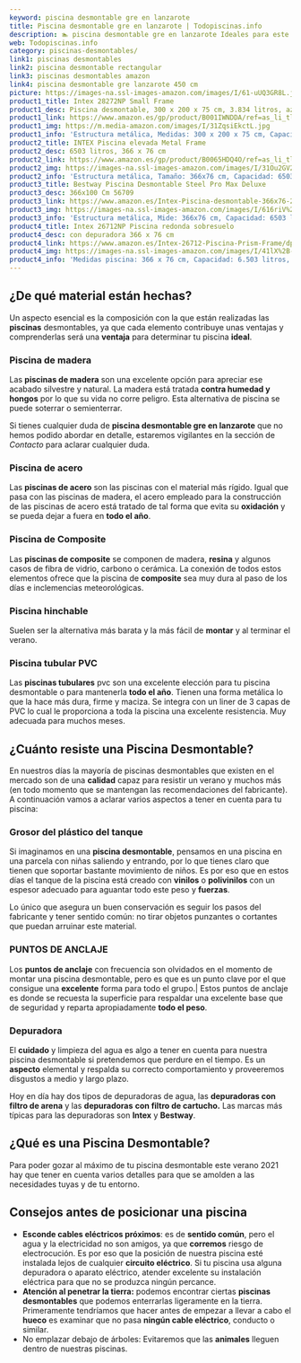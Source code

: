 ```yaml
---
keyword: piscina desmontable gre en lanzarote
title: Piscina desmontable gre en lanzarote | Todopiscinas.info
description: 🏊 piscina desmontable gre en lanzarote Ideales para este verano 2021. Aquí puedes comprar piscina desmontable gre en lanzarote y comparar con otras similares. No dejes escapar piscina desmontable gre en lanzarote a un precio realmente tentador.
web: Todopiscinas.info
category: piscinas-desmontables/
link1: piscinas desmontables
link2: piscina desmontable rectangular
link3: piscinas desmontables amazon
link4: piscina desmontable gre lanzarote 450 cm
picture: https://images-na.ssl-images-amazon.com/images/I/61-uUQ3GR8L.jpg
product1_title: Intex 28272NP Small Frame
product1_desc: Piscina desmontable, 300 x 200 x 75 cm, 3.834 litros, azul
product1_link: https://www.amazon.es/gp/product/B001IWNDDA/ref=as_li_tl?ie=UTF8&camp=3638&creative=24630&creativeASIN=B001IWNDDA&linkCode=as2&tag=todopiscinas0e-21&linkId=25b9d647487c889cb6ef56ed63f50ca1
product1_img: https://m.media-amazon.com/images/I/31ZqsiEkctL.jpg
product1_info: 'Estructura metálica, Medidas: 300 x 200 x 75 cm, Capacidad: 3.834 litros, Para 6 personas (+ 6 años), Fácil montaje, Forma rectangular'
product2_title: INTEX Piscina elevada Metal Frame
product2_desc: 6503 litros, 366 x 76 cm
product2_link: https://www.amazon.es/gp/product/B0065HDQ4O/ref=as_li_tl?ie=UTF8&camp=3638&creative=24630&creativeASIN=B0065HDQ4O&linkCode=as2&tag=todopiscinas0e-21&linkId=ed2430e3ba564d3527ee103df33ed7b3
product2_img: https://images-na.ssl-images-amazon.com/images/I/31Ou2GV2SAL.jpg
product2_info: 'Estructura metálica, Tamaño: 366x76 cm, Capacidad: 6503 litros, Forma circular, De 4 a 7 personas (+6 años)'
product3_title: Bestway Piscina Desmontable Steel Pro Max Deluxe
product3_desc: 366x100 Cm 56709
product3_link: https://www.amazon.es/Intex-Piscina-desmontable-366x76-28210NP/dp/B0065HDQ4O?__mk_es_ES=%C3%85M%C3%85%C5%BD%C3%95%C3%91&crid=25UQGV9HG2INI&dchild=1&keywords=piscinas+desmontables&qid=1615854176&sprefix=piscinas+dem%2Caps%2C201&sr=8-5&linkCode=ll1&tag=todopiscinas0e-21&linkId=34f200977c6cbaab1f3f4d9ac0e64755&language=es_ES&ref_=as_li_ss_tl
product3_img: https://images-na.ssl-images-amazon.com/images/I/616riV%2BiY3L.jpg
product3_info: 'Estructura metálica, Mide: 366x76 cm, Capacidad: 6503 litros, De 4 a 7 personas mayores de 6 años, Forma circular, Tecnología Super-Tough'
product4_title: Intex 26712NP Piscina redonda sobresuelo
product4_desc: con depuradora 366 x 76 cm
product4_link: https://www.amazon.es/Intex-26712-Piscina-Prism-Frame/dp/B07FB823GL?__mk_es_ES=%C3%85M%C3%85%C5%BD%C3%95%C3%91&dchild=1&keywords=piscinas+desmontables+con+depuradora&qid=1615936418&sr=8-5&linkCode=ll1&tag=todopiscinas0e-21&linkId=d98699de7830cd471766fa1daa36de34&language=es_ES&ref_=as_li_ss_tl
product4_img: https://images-na.ssl-images-amazon.com/images/I/41lX%2B-YpibL.jpg
product4_info: 'Medidas piscina: 366 x 76 cm, Capacidad: 6.503 litros, Incluye depuradora de cartucha A, Lona resistente triple capa'
---
```



<external-banner></external-banner>



## ¿De qué material están hechas?

Un aspecto esencial es la composición con la que están realizadas las **piscinas** desmontables, ya que cada elemento contribuye unas ventajas y comprenderlas  será una **ventaja** para determinar tu piscina **ideal**.


### Piscina de madera

Las **piscinas de madera** son una excelente opción para apreciar ese acabado silvestre y natural. La madera está tratada **contra humedad y hongos** por lo que su vida no corre peligro. Esta alternativa de piscina se puede soterrar o semienterrar.

Si tienes cualquier duda de **piscina desmontable gre en lanzarote** que no hemos podido abordar en detalle, estaremos vigilantes en la sección de _Contacto_ para aclarar cualquier duda.


### Piscina de acero

Las **piscinas de acero** son las piscinas con el material más rígido. Igual que pasa con las piscinas de madera, el acero empleado para la construcción de las piscinas de acero está tratado de tal forma que evita su **oxidación** y se pueda dejar a fuera en **todo el año**.


### Piscina de Composite

Las **piscinas de composite** se componen de madera, **resina** y algunos casos de fibra de vidrio, carbono o cerámica. La conexión de todos estos elementos ofrece que la piscina de **composite** sea muy dura al paso de los días e inclemencias meteorológicas.


### Piscina hinchable

Suelen ser la alternativa más barata y la más fácil de **montar** y  al terminar el verano.


### Piscina tubular PVC

Las **piscinas tubulares** pvc son una excelente elección para tu piscina desmontable o para mantenerla **todo el año**. Tienen una forma metálica lo que la hace más dura, firme y maciza. Se integra con un liner de 3 capas de PVC lo cual le proporciona a toda la piscina una excelente resistencia. Muy adecuada para muchos meses.

<brand-panel :title=product1_title :desc=product1_desc :img=product1_img :link=product1_link></brand-panel>


## ¿Cuánto resiste una Piscina Desmontable?

En nuestros días la mayoría de piscinas desmontables que existen en el mercado son de una **calidad** capaz para resistir un verano y muchos más (en todo momento que se mantengan las recomendaciones del fabricante). A continuación vamos a aclarar varios aspectos a tener en cuenta para tu piscina:


### Grosor del plástico del tanque

Si imaginamos en una **piscina desmontable**, pensamos en una piscina en una parcela con niñas saliendo y entrando, por lo que tienes claro que tienen que soportar bastante movimiento de niños. Es por eso que en estos días el tanque de la piscina está creado con **vinilos** o **polivinilos** con un espesor adecuado para aguantar todo este peso y **fuerzas**.

Lo único que asegura un	 buen conservación es seguir los pasos del fabricante y tener sentido común: no tirar objetos punzantes o cortantes que puedan arruinar este material.


### PUNTOS DE ANCLAJE

Los **puntos de anclaje** con frecuencia son olvidados en el momento de montar una piscina desmontable, pero  es que es un punto clave por el que consigue una **excelente** forma para todo el grupo.| Estos puntos de anclaje es donde se recuesta la superficie para respaldar una excelente base que de seguridad y reparta apropiadamente **todo el peso**.


### Depuradora

El **cuidado** y limpieza del agua es algo a tener en cuenta para nuestra piscina desmontable si pretendemos que perdure en el tiempo. Es un **aspecto** elemental y respalda su correcto comportamiento y proveeremos disgustos a medio y largo plazo.

Hoy en día hay dos tipos de depuradoras de agua, las **depuradoras con filtro de arena** y  las **depuradoras** **con filtro de cartucho.** Las marcas más típicas para las depuradoras son **Intex** y **Bestway**.
## ¿Qué es una Piscina Desmontable?



Para poder gozar al máximo de tu piscina desmontable este verano 2021 hay que tener en cuenta varios detalles para que se amolden a las necesidades tuyas y de tu entorno.

<stats-list :link1=link1 :link2=link2 :link3=link3 :link4=link4 :category=category></stats-list>


## Consejos antes de posicionar una piscina



*   **Esconde cables eléctricos próximos**: es de **sentido común**, pero el agua y la electricidad no son amigos, ya que **corremos** riesgo de electrocución. Es por eso que la posición de nuestra piscina esté instalada lejos de cualquier **circuito eléctrico**. Si tu piscina usa alguna depuradora o aparato eléctrico, atender excelente su instalación eléctrica para que no se produzca ningún percance.
*   **Atención al penetrar la tierra:** podemos encontrar ciertas **piscinas desmontables** que podemos enterrarlas ligeramente en la tierra. Primeramente tendríamos que hacer antes de empezar a llevar a cabo el **hueco** es examinar que no pasa **ningún cable eléctrico**, conducto o similar.
*   No emplazar debajo de árboles: Evitaremos que las **animales** lleguen dentro de nuestras piscinas.